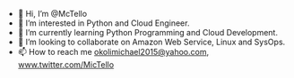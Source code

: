 - 👋 Hi, I’m @McTello
- 👀 I’m interested in Python and Cloud Engineer. 
- 🌱 I’m currently learning Python Programming and Cloud Development.
- 💞️ I’m looking to collaborate on Amazon Web Service, Linux and SysOps.
- 📫 How to reach me okolimichael2015@yahoo.com, www.twitter.com/MicTello

<!---
McTello/McTello is a ✨ special ✨ repository because its `README.md` (this file) appears on your GitHub profile.
You can click the Preview link to take a look at your changes.
--->
